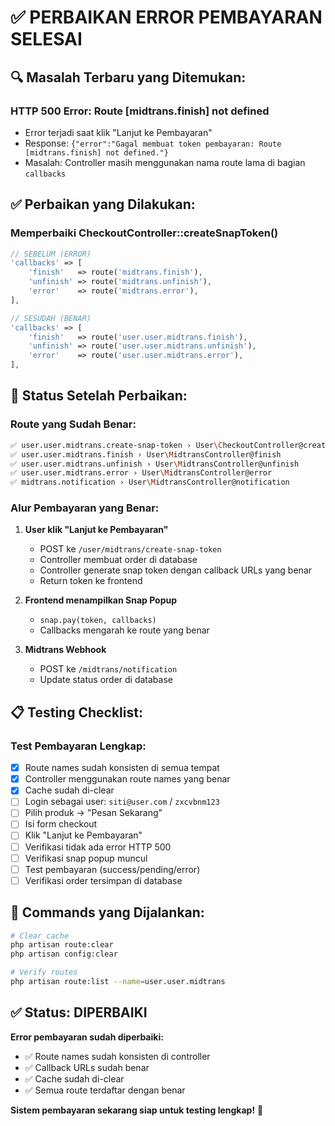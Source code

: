 # ✅ PERBAIKAN ERROR PEMBAYARAN SELESAI

## 🔍 **Masalah Terbaru yang Ditemukan:**

### **HTTP 500 Error: Route [midtrans.finish] not defined**
- Error terjadi saat klik "Lanjut ke Pembayaran"
- Response: `{"error":"Gagal membuat token pembayaran: Route [midtrans.finish] not defined."}`
- Masalah: Controller masih menggunakan nama route lama di bagian `callbacks`

## ✅ **Perbaikan yang Dilakukan:**

### **Memperbaiki CheckoutController::createSnapToken()**
```php
// SEBELUM (ERROR)
'callbacks' => [
    'finish'   => route('midtrans.finish'),
    'unfinish' => route('midtrans.unfinish'),
    'error'    => route('midtrans.error'),
],

// SESUDAH (BENAR)
'callbacks' => [
    'finish'   => route('user.user.midtrans.finish'),
    'unfinish' => route('user.user.midtrans.unfinish'),
    'error'    => route('user.user.midtrans.error'),
],
```

## 🚀 **Status Setelah Perbaikan:**

### **Route yang Sudah Benar:**
```bash
✅ user.user.midtrans.create-snap-token › User\CheckoutController@createSnapToken
✅ user.user.midtrans.finish › User\MidtransController@finish  
✅ user.user.midtrans.unfinish › User\MidtransController@unfinish
✅ user.user.midtrans.error › User\MidtransController@error
✅ midtrans.notification › User\MidtransController@notification
```

### **Alur Pembayaran yang Benar:**
1. **User klik "Lanjut ke Pembayaran"**
   - POST ke `/user/midtrans/create-snap-token`
   - Controller membuat order di database
   - Controller generate snap token dengan callback URLs yang benar
   - Return token ke frontend

2. **Frontend menampilkan Snap Popup**
   - `snap.pay(token, callbacks)`
   - Callbacks mengarah ke route yang benar

3. **Midtrans Webhook**
   - POST ke `/midtrans/notification`
   - Update status order di database

## 📋 **Testing Checklist:**

### **Test Pembayaran Lengkap:**
- [x] Route names sudah konsisten di semua tempat
- [x] Controller menggunakan route names yang benar
- [x] Cache sudah di-clear
- [ ] Login sebagai user: `siti@user.com` / `zxcvbnm123`
- [ ] Pilih produk → "Pesan Sekarang"
- [ ] Isi form checkout
- [ ] Klik "Lanjut ke Pembayaran"
- [ ] Verifikasi tidak ada error HTTP 500
- [ ] Verifikasi snap popup muncul
- [ ] Test pembayaran (success/pending/error)
- [ ] Verifikasi order tersimpan di database

## 🔧 **Commands yang Dijalankan:**

```bash
# Clear cache
php artisan route:clear
php artisan config:clear

# Verify routes
php artisan route:list --name=user.user.midtrans
```

## ✅ **Status: DIPERBAIKI**

**Error pembayaran sudah diperbaiki:**
- ✅ Route names sudah konsisten di controller
- ✅ Callback URLs sudah benar
- ✅ Cache sudah di-clear
- ✅ Semua route terdaftar dengan benar

**Sistem pembayaran sekarang siap untuk testing lengkap!** 🎉
